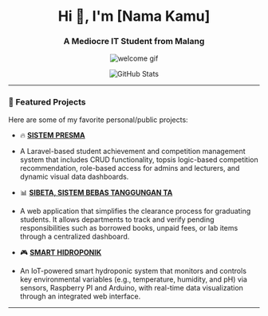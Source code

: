 <h1 align="center">Hi 👋, I'm [Nama Kamu]</h1>
<h3 align="center">A Mediocre IT Student from Malang</h3>

<p align="center">
  <img src="https://media1.tenor.com/m/V_7EsfVdz-oAAAAC/madoka-magica-charlotte.gif" alt="welcome gif" />
</p>

<p align="center">
  <img src="https://github-readme-stats.vercel.app/api?username=sukinnamz&show_icons=true&theme=tokyonight" alt="GitHub Stats" />
</p>

---

### 📌 Featured Projects

Here are some of my favorite personal/public projects:

- 🔥 [**SISTEM PRESMA**](https://github.com/sukinnamz/PBL-PRESMA)
- A Laravel-based student achievement and competition management system that includes CRUD functionality, topsis logic-based competition recommendation, role-based access for admins and lecturers, and dynamic visual data dashboards.

- 📊 [**SIBETA, SISTEM BEBAS TANGGUNGAN TA**](https://github.com/sukinnamz/Sistem-Informasi-Bebas-Tanggungan-TA)
- A web application that simplifies the clearance process for graduating students. It allows departments to track and verify pending responsibilities such as borrowed books, unpaid fees, or lab items through a centralized dashboard.

- 🎮 [**SMART HIDROPONIK**](https://github.com/sukinnamz/IOT-Hidroponik)
- An IoT-powered smart hydroponic system that monitors and controls key environmental variables (e.g., temperature, humidity, and pH) via sensors, Raspberry PI and Arduino, with real-time data visualization through an integrated web interface.

---

